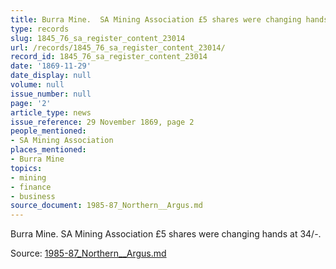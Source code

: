 ```yaml
---
title: Burra Mine.  SA Mining Association £5 shares were changing hands at 34/-.
type: records
slug: 1845_76_sa_register_content_23014
url: /records/1845_76_sa_register_content_23014/
record_id: 1845_76_sa_register_content_23014
date: '1869-11-29'
date_display: null
volume: null
issue_number: null
page: '2'
article_type: news
issue_reference: 29 November 1869, page 2
people_mentioned:
- SA Mining Association
places_mentioned:
- Burra Mine
topics:
- mining
- finance
- business
source_document: 1985-87_Northern__Argus.md
---
```


Burra Mine.  SA Mining Association £5 shares were changing hands at 34/-.

Source: [1985-87_Northern__Argus.md](/downloads/markdown/1985-87_Northern__Argus.md)
